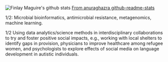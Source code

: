 ![Finlay Maguire's github stats](https://github-readme-stats.vercel.app/api?username=anuraghazra&count_private=true&?theme=solarized-dark&show_icons=true)
[From anuraghazra github-readme-stats](https://github.com/anuraghazra/github-readme-stats) 

1/2: Microbial bioinformatics, antimicrobial resistance, metagenomics, machine learning.

1/2 Using data analytics/science methods in interdisciplinary collaborations to try and foster positive social impacts, e.g., working with local shelters to identify gaps in provision, physicians to improve healthcare among refugee women, and psychologists to explore effects of social media on language development in autistic individuals.

